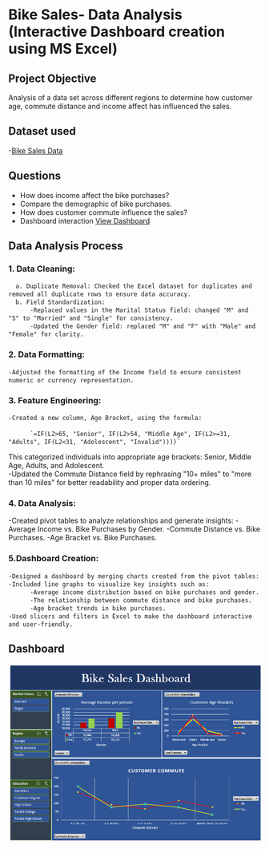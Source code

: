# Bike Sales- Data Analysis (Interactive Dashboard creation using MS Excel)
## Project Objective
Analysis of a data set across different regions to determine how customer age, commute distance and income affect has influenced the sales. 
## Dataset used
-<a href="Data Set- bike sales.xlsx">Bike Sales Data</a>
## Questions
- How does income affect the bike purchases?
- Compare the demographic of bike purchases.
- How does customer commute influence the sales?
- Dashboard interaction <a href="Dashboard.png"> View Dashboard</a>
## Data Analysis Process
 ### **1. Data Cleaning**:
      a. Duplicate Removal: Checked the Excel dataset for duplicates and removed all duplicate rows to ensure data accuracy.  
      b. Field Standardization:   
          -Replaced values in the Marital Status field: changed "M" and "S" to "Married" and "Single" for consistency.  
          -Updated the Gender field: replaced "M" and "F" with "Male" and "Female" for clarity.  
### **2. Data Formatting**:  
    -Adjusted the formatting of the Income field to ensure consistent numeric or currency representation.
### **3. Feature Engineering**:  
    -Created a new column, Age Bracket, using the formula:  

          `=IF(L2>65, "Senior", IF(L2>54, "Middle Age", IF(L2>=31, "Adults", IF(L2<31, "Adolescent", "Invalid"))))`

This categorized individuals into appropriate age brackets: Senior, Middle Age, Adults, and Adolescent.  
-Updated the Commute Distance field by rephrasing "10+ miles" to "more than 10 miles" for better readability and proper data ordering.
### **4. Data Analysis**:
-Created pivot tables to analyze relationships and generate insights:
  -Average Income vs. Bike Purchases by Gender.
  -Commute Distance vs. Bike Purchases.
  -Age Bracket vs. Bike Purchases.
### **5.Dashboard Creation**:
    -Designed a dashboard by merging charts created from the pivot tables:
    -Included line graphs to visualize key insights such as:
          -Average income distribution based on bike purchases and gender.
          -The relationship between commute distance and bike purchases.
          -Age bracket trends in bike purchases.
    -Used slicers and filters in Excel to make the dashboard interactive and user-friendly.
## Dashboard
![Dashboard.png](https://github.com/ranjitha-exe/Data-Analysis---Bike-sales/blob/main/Dashboard.png)


